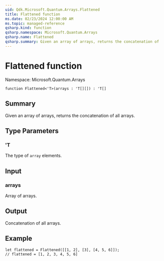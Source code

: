 ```yaml
---
uid: Qdk.Microsoft.Quantum.Arrays.Flattened
title: Flattened function
ms.date: 02/23/2024 12:00:00 AM
ms.topic: managed-reference
qsharp.kind: function
qsharp.namespace: Microsoft.Quantum.Arrays
qsharp.name: Flattened
qsharp.summary: Given an array of arrays, returns the concatenation of all arrays.
---
```


# Flattened function

Namespace: Microsoft.Quantum.Arrays

```qsharp
function Flattened<'T>(arrays : 'T[][]) : 'T[]
```

## Summary
Given an array of arrays, returns the concatenation of all arrays.

## Type Parameters
### 'T
The type of `array` elements.

## Input
### arrays
Array of arrays.

## Output
Concatenation of all arrays.

## Example
```qsharp
let flattened = Flattened([[1, 2], [3], [4, 5, 6]]);
// flattened = [1, 2, 3, 4, 5, 6]
```
